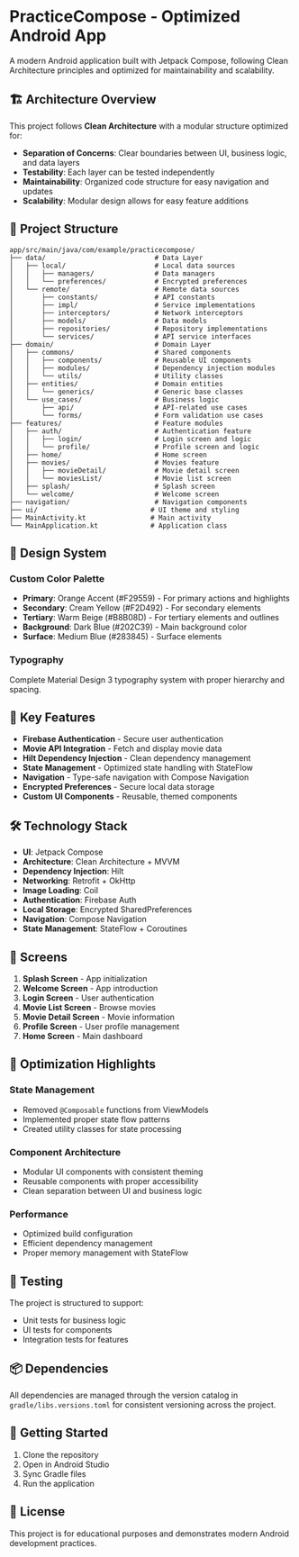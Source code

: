 # PracticeCompose - Optimized Android App

A modern Android application built with Jetpack Compose, following Clean Architecture principles and optimized for maintainability and scalability.

## 🏗️ Architecture Overview

This project follows **Clean Architecture** with a modular structure optimized for:

- **Separation of Concerns**: Clear boundaries between UI, business logic, and data layers
- **Testability**: Each layer can be tested independently
- **Maintainability**: Organized code structure for easy navigation and updates
- **Scalability**: Modular design allows for easy feature additions

## 📁 Project Structure

```
app/src/main/java/com/example/practicecompose/
├── data/                           # Data Layer
│   ├── local/                      # Local data sources
│   │   ├── managers/               # Data managers
│   │   └── preferences/            # Encrypted preferences
│   └── remote/                     # Remote data sources
│       ├── constants/              # API constants
│       ├── impl/                   # Service implementations
│       ├── interceptors/           # Network interceptors
│       ├── models/                 # Data models
│       ├── repositories/           # Repository implementations
│       └── services/               # API service interfaces
├── domain/                         # Domain Layer
│   ├── commons/                    # Shared components
│   │   ├── components/             # Reusable UI components
│   │   ├── modules/                # Dependency injection modules
│   │   └── utils/                  # Utility classes
│   ├── entities/                   # Domain entities
│   │   └── generics/               # Generic base classes
│   └── use_cases/                  # Business logic
│       ├── api/                    # API-related use cases
│       └── forms/                  # Form validation use cases
├── features/                       # Feature modules
│   ├── auth/                       # Authentication feature
│   │   ├── login/                  # Login screen and logic
│   │   └── profile/                # Profile screen and logic
│   ├── home/                       # Home screen
│   ├── movies/                     # Movies feature
│   │   ├── movieDetail/            # Movie detail screen
│   │   └── moviesList/             # Movie list screen
│   ├── splash/                     # Splash screen
│   └── welcome/                    # Welcome screen
├── navigation/                     # Navigation components
├── ui/                            # UI theme and styling
├── MainActivity.kt                # Main activity
└── MainApplication.kt             # Application class
```

## 🎨 Design System

### Custom Color Palette
- **Primary**: Orange Accent (#F29559) - For primary actions and highlights
- **Secondary**: Cream Yellow (#F2D492) - For secondary elements
- **Tertiary**: Warm Beige (#B8B08D) - For tertiary elements and outlines
- **Background**: Dark Blue (#202C39) - Main background color
- **Surface**: Medium Blue (#283845) - Surface elements

### Typography
Complete Material Design 3 typography system with proper hierarchy and spacing.

## 🚀 Key Features

- **Firebase Authentication** - Secure user authentication
- **Movie API Integration** - Fetch and display movie data
- **Hilt Dependency Injection** - Clean dependency management
- **State Management** - Optimized state handling with StateFlow
- **Navigation** - Type-safe navigation with Compose Navigation
- **Encrypted Preferences** - Secure local data storage
- **Custom UI Components** - Reusable, themed components

## 🛠️ Technology Stack

- **UI**: Jetpack Compose
- **Architecture**: Clean Architecture + MVVM
- **Dependency Injection**: Hilt
- **Networking**: Retrofit + OkHttp
- **Image Loading**: Coil
- **Authentication**: Firebase Auth
- **Local Storage**: Encrypted SharedPreferences
- **Navigation**: Compose Navigation
- **State Management**: StateFlow + Coroutines

## 📱 Screens

1. **Splash Screen** - App initialization
2. **Welcome Screen** - App introduction
3. **Login Screen** - User authentication
4. **Movie List Screen** - Browse movies
5. **Movie Detail Screen** - Movie information
6. **Profile Screen** - User profile management
7. **Home Screen** - Main dashboard

## 🔧 Optimization Highlights

### State Management
- Removed `@Composable` functions from ViewModels
- Implemented proper state flow patterns
- Created utility classes for state processing

### Component Architecture
- Modular UI components with consistent theming
- Reusable components with proper accessibility
- Clean separation between UI and business logic

### Performance
- Optimized build configuration
- Efficient dependency management
- Proper memory management with StateFlow

## 🧪 Testing

The project is structured to support:
- Unit tests for business logic
- UI tests for components
- Integration tests for features

## 📦 Dependencies

All dependencies are managed through the version catalog in `gradle/libs.versions.toml` for consistent versioning across the project.

## 🚀 Getting Started

1. Clone the repository
2. Open in Android Studio
3. Sync Gradle files
4. Run the application

## 📄 License

This project is for educational purposes and demonstrates modern Android development practices.
  

